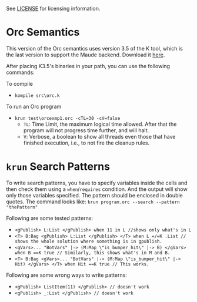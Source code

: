 See [LICENSE](LICENSE) for licensing information.

Orc Semantics
=============

This version of the Orc semantics uses version 3.5 of the K tool, which is the last version to support the Maude backend. Download it [here](http://github.com/kframework/k/releases/tag/v3.5.2).

After placing K3.5's binaries in your path, you can use the following commands:

To compile
- `kompile src\orc.k`

To run an Orc program
- `krun test\orcexmp1.orc -cTL=30 -cV=false`
	- `TL`: Time Limit, the maximum logical time allowed. After that the program will not progress time further, and will halt.
	- `V`: Verbose, a boolean to show all threads even those that have finished execution, i.e., to not fire the cleanup rules.

`krun` Search Patterns
======================

To write search patterns, you have to specify variables inside the cells and then check them using a `when`/`requires` condition. And the output will show only those variables specified. The pattern should be enclosed in double quotes. The command looks like: 
`krun program.orc --search --pattern "thePattern"`

Following are some tested patterns:
- `<gPublish> L:List </gPublish> when 11 in L //shows only what's in L`
- `<T> B:Bag <gPublish> L:List </gPublish> </T> when L =/=K .List // shows the whole solution where something is in gpublish.`
- `<gVars>... "BotVars" |-> (M:Map \"is_bumper_hit\" |-> B) </gVars> when B ==K true // Similarly, this shows what's in M and B.`
- `<T> B:Bag <gVars>... "BotVars" |-> (M:Map \"is_bumper_hit\" |-> Hit) </gVars> </T> when Hit ==K true // This works.`

Following are some wrong ways to write patterns:
- `<gPublish> ListItem(11) </gPublish> // doesn't work`
- `<gPublish> _:List </gPublish> // doesn't work`

